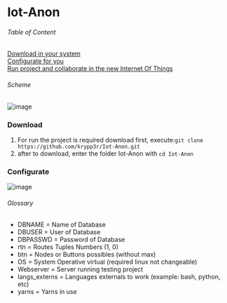 # Iot-Anon

###### Table of Content

[Download in your system](https://github.com/krypp3r/Iot-Anon#download)<br>
[Configurate for you](https://github.com/krypp3r/Iot-Anon#config)<br>
[Run project and collaborate in the new Internet Of Things](https://github.com/krypp3r/Iot-Anon#run)<br>

###### Scheme
![image](https://user-images.githubusercontent.com/115750803/196013570-6c389188-d954-4c30-bfa7-04a49c478251.png)

### Download
1. For run the project is required download first, execute:```git clone https://github.com/krypp3r/Iot-Anon.git```
2. after to download, enter the folder Iot-Anon with ```cd Iot-Anon```


### Configurate
![image](https://user-images.githubusercontent.com/115750803/196013621-f92b2adf-b246-45c2-991c-4102817015f1.png)

###### Glossary

* DBNAME = Name of Database
* DBUSER = User of Database
* DBPASSWD = Password of Database
* rtn = Routes Tuples Numbers (1, 0)
* btn = Nodes or Buttons possibles (without max)
* OS = System Operative virtual (required linux not changeable)
* Webserver = Server running testing project
* langs_externs = Languages externals to work (example: bash, python, etc)
* yarns = Yarns in use
